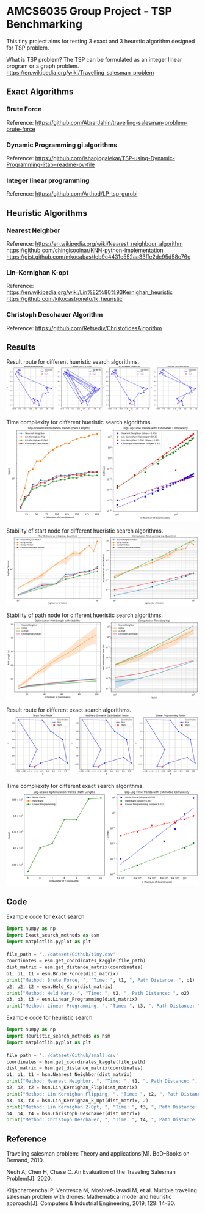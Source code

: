 # AMCS6035 Group Project - TSP Benchmarking

This tiny project aims for testing 3 exact and 3 heurstic algorithm designed for TSP problem.

What is TSP problem?
The TSP can be formulated as an integer linear program or a graph problem.
https://en.wikipedia.org/wiki/Travelling_salesman_problem


## Exact Algorithms
### Brute Force

Reference: https://github.com/AbrarJahin/travelling-salesman-problem-brute-force


### Dynamic Programming gi algorithms

Reference: https://github.com/ishanjogalekar/TSP-using-Dynamic-Programming-?tab=readme-ov-file

### Integer linear programming

Reference: https://github.com/Arthod/LP-tsp-gurobi 

## Heuristic Algorithms
### Nearest Neighbor

Reference: 
https://en.wikipedia.org/wiki/Nearest_neighbour_algorithm
https://github.com/chingisooinar/KNN-python-implementation
https://gist.github.com/mkocabas/feb9c4431e552aa33ffe2dc95d58c76c

### Lin–Kernighan K-opt

Reference: https://en.wikipedia.org/wiki/Lin%E2%80%93Kernighan_heuristic
https://github.com/kikocastroneto/lk_heuristic

### Christoph Deschauer Algorithm

Reference: https://github.com/Retsediv/ChristofidesAlgorithm

## Results

Result route for different hueristic search algorithms.
![route](/fig/heuristic.route.png)

Time compliexity for different hueristic search algorithms.
![compliexity](/fig/heuristic.timecomplexity2.png)

Stability of start node for different hueristic search algorithms.
![startnode](/fig/heuristic.stability.randomstart.png)

Stability of path node for different hueristic search algorithms.
![pathnode](/fig/heuristic.stability.randomnodes.png)

Result route for different exact search algorithms.
![route](/fig/exact.route.png)

Time compliexity for different exact search algorithms.
![compliexity](/fig/exact.timecomplexity.png)

## Code

Example code for exact search
```python
import numpy as np
import Exact_search_methods as esm
import matplotlib.pyplot as plt

file_path = '../dataset/Github/tiny.csv'
coordinates = esm.get_coordinates_kaggle(file_path)
dist_matrix = esm.get_distance_matrix(coordinates)
o1, p1, t1 = esm.Brute_Force(dist_matrix)
print("Method: Brute_Force, ", "Time: ", t1, ", Path Distance: ", o1)
o2, p2, t2 = esm.Held_Karp(dist_matrix)
print("Method: Held Karp, ", "Time: ", t2, ", Path Distance: ", o2)
o3, p3, t3 = esm.Linear_Programming(dist_matrix)
print("Method: Linear Programming, ", "Time: ", t3, ", Path Distance: ", o3)
```

Example code for heuristic search
```python
import numpy as np
import Heuristic_search_methods as hsm
import matplotlib.pyplot as plt

file_path = '../dataset/Github/small.csv'
coordinates = hsm.get_coordinates_kaggle(file_path)
dist_matrix = hsm.get_distance_matrix(coordinates)
o1, p1, t1 = hsm.Nearest_Neighbor(dist_matrix)
print("Method: Nearest Neighbor, ", "Time: ", t1, ", Path Distance: ", o1)
o2, p2, t2 = hsm.Lin_Kernighan_Flip(dist_matrix)
print("Method: Lin Kernighan Flipping, ", "Time: ", t2, ", Path Distance: ", o2)
o3, p3, t3 = hsm.Lin_Kernighan_k_Opt(dist_matrix, 2)
print("Method: Lin Kernighan 2-Opt, ", "Time: ", t3, ", Path Distance: ", o3)
o4, p4, t4 = hsm.Christoph_Deschauer(dist_matrix)
print("Method: Christoph Deschauer, ", "Time: ", t4, ", Path Distance: ", o4)
```

## Reference
Traveling salesman problem: Theory and applications[M]. BoD–Books on Demand, 2010.

Neoh A, Chen H, Chase C. An Evaluation of the Traveling Salesman Problem[J]. 2020.

Kitjacharoenchai P, Ventresca M, Moshref-Javadi M, et al. Multiple traveling salesman problem with drones: Mathematical model and heuristic approach[J]. Computers & Industrial Engineering, 2019, 129: 14-30.
